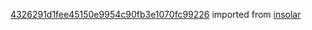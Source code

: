 [4326291d1fee45150e9954c90fb3e1070fc99226](https://github.com/insolar/insolar/commit/4326291d1fee45150e9954c90fb3e1070fc99226) imported from [insolar](https://github.com/insolar/insolar)

